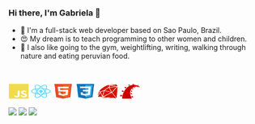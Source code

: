 ### Hi there, I'm Gabriela 👋
- 🚀 I'm a full-stack web developer based on Sao Paulo, Brazil.
- 😍 My dream is to teach programming to other women and children.
- 💖 I also like going to the gym, weightlifting, writing, walking through nature and eating peruvian food.

##

<!--- ![Top Langs](https://github-readme-stats.vercel.app/api/top-langs/?username=gabcruzti&layout=compact)
-->

<div style="display: inline_block"><br>
  <img align="center" height="30" width="40" src="https://raw.githubusercontent.com/devicons/devicon/master/icons/javascript/javascript-plain.svg">
  <img align="center" height="30" width="40" src="https://raw.githubusercontent.com/devicons/devicon/master/icons/react/react-original.svg">
  <img align="center" height="30" width="40" src="https://raw.githubusercontent.com/devicons/devicon/master/icons/html5/html5-original.svg">
  <img align="center" height="30" width="40" src="https://raw.githubusercontent.com/devicons/devicon/master/icons/css3/css3-original.svg">
  <img align="center" height="30" width="40" src="https://raw.githubusercontent.com/devicons/devicon/master/icons/ruby/ruby-plain.svg">
  <img align="center" height="30" width="40" src="https://raw.githubusercontent.com/devicons/devicon/master/icons/rails/rails-plain.svg">
</div>

<div style="display: inline_block"><br> 
<a href = "mailto:gcruztti@gmail.com"><img src="https://img.shields.io/badge/Gmail-D14836?style=for-the-badge&logo=gmail&logoColor=white" target="_blank"></a>
  <a href="https://www.linkedin.com/in/gabcruzti/" target="_blank"><img src="https://img.shields.io/badge/-LinkedIn-%230077B5?style=for-the-badge&logo=linkedin&logoColor=white" target="_blank"></a>
  <a href="https://instagram.com/gabcruzti" target="_blank"><img src="https://img.shields.io/badge/-Instagram-%23E4405F?style=for-the-badge&logo=instagram&logoColor=white" target="_blank"></a>
</div>
